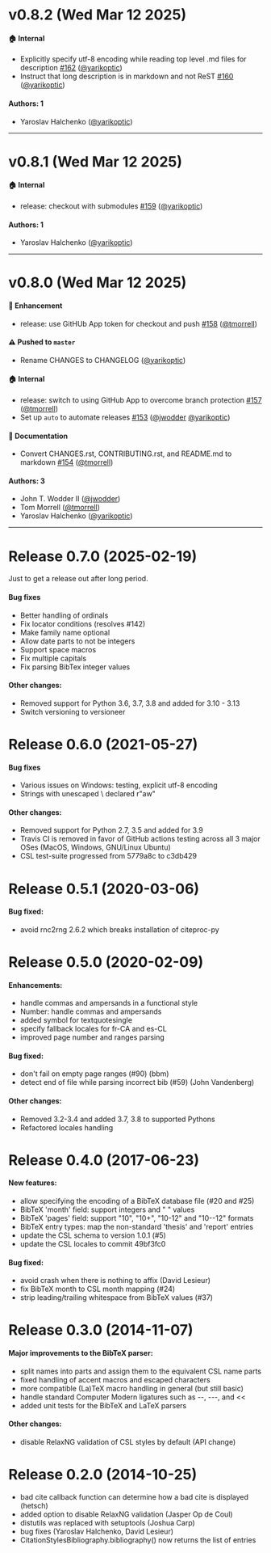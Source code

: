 # v0.8.2 (Wed Mar 12 2025)

#### 🏠 Internal

- Explicitly specify utf-8 encoding while reading top level .md files for description [#162](https://github.com/citeproc-py/citeproc-py/pull/162) ([@yarikoptic](https://github.com/yarikoptic))
- Instruct that long description is in markdown and not ReST [#160](https://github.com/citeproc-py/citeproc-py/pull/160) ([@yarikoptic](https://github.com/yarikoptic))

#### Authors: 1

- Yaroslav Halchenko ([@yarikoptic](https://github.com/yarikoptic))

---

# v0.8.1 (Wed Mar 12 2025)

#### 🏠 Internal

- release: checkout with submodules [#159](https://github.com/citeproc-py/citeproc-py/pull/159) ([@yarikoptic](https://github.com/yarikoptic))

#### Authors: 1

- Yaroslav Halchenko ([@yarikoptic](https://github.com/yarikoptic))

---

# v0.8.0 (Wed Mar 12 2025)

#### 🚀 Enhancement

- release: use GitHUb App token for checkout and push [#158](https://github.com/citeproc-py/citeproc-py/pull/158) ([@tmorrell](https://github.com/tmorrell))

#### ⚠️ Pushed to `master`

- Rename CHANGES to CHANGELOG ([@yarikoptic](https://github.com/yarikoptic))

#### 🏠 Internal

- release: switch to using GitHub App to overcome branch protection [#157](https://github.com/citeproc-py/citeproc-py/pull/157) ([@tmorrell](https://github.com/tmorrell))
- Set up `auto` to automate releases [#153](https://github.com/citeproc-py/citeproc-py/pull/153) ([@jwodder](https://github.com/jwodder) [@yarikoptic](https://github.com/yarikoptic))

#### 📝 Documentation

- Convert CHANGES.rst, CONTRIBUTING.rst, and README.md to markdown [#154](https://github.com/citeproc-py/citeproc-py/pull/154) ([@tmorrell](https://github.com/tmorrell))

#### Authors: 3

- John T. Wodder II ([@jwodder](https://github.com/jwodder))
- Tom Morrell ([@tmorrell](https://github.com/tmorrell))
- Yaroslav Halchenko ([@yarikoptic](https://github.com/yarikoptic))

---


# Release 0.7.0 (2025-02-19)

Just to get a release out after long period.

#### Bug fixes

* Better handling of ordinals
* Fix locator conditions (resolves #142)
* Make family name optional
* Allow date parts to not be integers
* Support space macros
* Fix multiple capitals
* Fix parsing BibTex integer values

#### Other changes:

* Removed support for Python 3.6, 3.7, 3.8 and added for 3.10 - 3.13
* Switch versioning to versioneer


# Release 0.6.0 (2021-05-27)

#### Bug fixes

* Various issues on Windows: testing, explicit utf-8 encoding
* Strings with unescaped \ declared r"aw"

#### Other changes:

* Removed support for Python 2.7, 3.5 and added for 3.9
* Travis CI is removed in favor of GitHub actions testing across
  all 3 major OSes (MacOS, Windows, GNU/Linux Ubuntu)
* CSL test-suite progressed from 5779a8c to c3db429


# Release 0.5.1 (2020-03-06)

#### Bug fixed:

* avoid rnc2rng 2.6.2 which breaks installation of citeproc-py

# Release 0.5.0 (2020-02-09)

#### Enhancements:

* handle commas and ampersands in a functional style
* Number: handle commas and ampersands
* added symbol for textquotesingle
* specify fallback locales for fr-CA and es-CL
* improved page number and ranges parsing

#### Bug fixed:

* don't fail on empty page ranges (#90) (bbm)
* detect end of file while parsing incorrect bib (#59) (John Vandenberg)

#### Other changes:

* Removed 3.2-3.4 and added 3.7, 3.8 to supported Pythons
* Refactored locales handling

# Release 0.4.0 (2017-06-23)

#### New features:

* allow specifying the encoding of a BibTeX database file (#20 and #25)
* BibTeX 'month' field: support integers and "<month> <day>" values
* BibTeX 'pages' field: support "10", "10+", "10-12" and "10--12" formats
* BibTeX entry types: map the non-standard 'thesis' and 'report' entries
* update the CSL schema to version 1.0.1 (#5)
* update the CSL locales to commit 49bf3fc0

#### Bug fixed:

* avoid crash when there is nothing to affix (David Lesieur)
* fix BibTeX month to CSL month mapping (#24)
* strip leading/trailing whitespace from BibTeX values (#37)

# Release 0.3.0 (2014-11-07)

#### Major improvements to the BibTeX parser:

* split names into parts and assign them to the equivalent CSL name parts
* fixed handling of accent macros and escaped characters
* more compatible (La)TeX macro handling in general (but still basic)
* handle standard Computer Modern ligatures such as --, ---, and <<
* added unit tests for the BibTeX and LaTeX parsers

#### Other changes:

* disable RelaxNG validation of CSL styles by default (API change)

# Release 0.2.0 (2014-10-25)

* bad cite callback function can determine how a bad cite is displayed (hetsch)
* added option to disable RelaxNG validation (Jasper Op de Coul)
* distutils was replaced with setuptools (Joshua Carp)
* bug fixes (Yaroslav Halchenko, David Lesieur)
* CitationStylesBibliography.bibliography() now returns the list of entries
